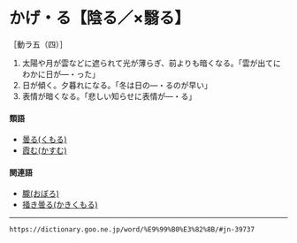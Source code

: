 # かげ・る【陰る／×翳る】

［動ラ五（四）］

1. 太陽や月が雲などに遮られて光が薄らぎ、前よりも暗くなる。「雲が出てにわかに日が―・った」
2. 日が傾く。夕暮れになる。「冬は日の―・るのが早い」
3. 表情が暗くなる。「悲しい知らせに表情が―・る」
    

#### 類語

-   [曇る(くもる)](https://dictionary.goo.ne.jp/word/%E6%9B%87%E3%82%8B/#jn-63204)
-   [霞む(かすむ)](https://dictionary.goo.ne.jp/word/%E9%9C%9E%E3%82%80/#jn-41193)

#### 関連語

-   [朧(おぼろ)](https://dictionary.goo.ne.jp/word/%E6%9C%A7/#jn-32961)
-   [掻き曇る(かきくもる)](https://dictionary.goo.ne.jp/word/%E6%8E%BB%E3%81%8D%E6%9B%87%E3%82%8B/#jn-38148)

---
`https://dictionary.goo.ne.jp/word/%E9%99%B0%E3%82%8B/#jn-39737`